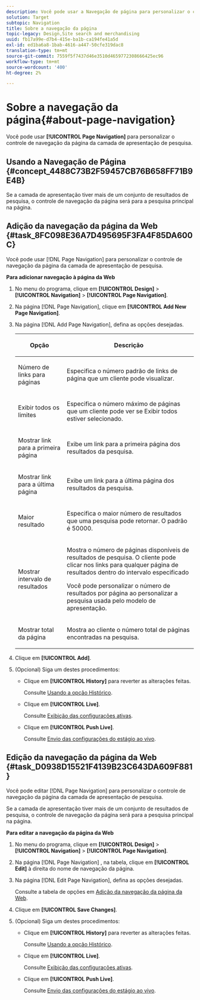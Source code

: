 ```yaml
---
description: Você pode usar a Navegação de página para personalizar o controle de navegação da página da camada de apresentação de pesquisa.
solution: Target
subtopic: Navigation
title: Sobre a navegação da página
topic-legacy: Design,Site search and merchandising
uuid: fb17a99e-d7b4-415e-ba1b-ca194fe41a5d
exl-id: ed1ba6a8-1bab-4616-a447-50cfe319dac8
translation-type: tm+mt
source-git-commit: 7559f5f7437d46e3510d4659772308666425ec96
workflow-type: tm+mt
source-wordcount: '400'
ht-degree: 2%

---
```


# Sobre a navegação da página{#about-page-navigation}

Você pode usar **[!UICONTROL Page Navigation]** para personalizar o controle de navegação da página da camada de apresentação de pesquisa.

## Usando a Navegação de Página {#concept_4488C73B2F59457CB76B658FF71B9E4B}

Se a camada de apresentação tiver mais de um conjunto de resultados de pesquisa, o controle de navegação da página será para a pesquisa principal na página.

## Adição da navegação da página da Web {#task_8FC098E36A7D495695F3FA4F85DA600C}

Você pode usar [!DNL Page Navigation] para personalizar o controle de navegação da página da camada de apresentação de pesquisa.

<!-- 

t_configuring_web_page_navigation.xml

 -->

**Para adicionar navegação à página da Web**

1. No menu do programa, clique em **[!UICONTROL Design]** > **[!UICONTROL Navigation]** > **[!UICONTROL Page Navigation]**.
1. Na página [!DNL Page Navigation], clique em **[!UICONTROL Add New Page Navigation]**.
1. Na página [!DNL Add Page Navigation], defina as opções desejadas.

   <!-- 
   r_page_navigation_options.xml
   -->

   <table> 
    <thead> 
      <tr> 
      <th colname="col1" class="entry"> <p>Opção </p> </th> 
      <th colname="col2" class="entry"> <p>Descrição </p> </th> 
      </tr> 
    </thead>
    <tbody> 
      <tr> 
      <td colname="col1"> <p>Número de links para páginas </p> </td> 
      <td colname="col2"> <p> Especifica o número padrão de links de página que um cliente pode visualizar. </p> </td> 
      </tr> 
      <tr> 
      <td colname="col1"> <p>Exibir todos os limites </p> </td> 
      <td colname="col2"> <p>Especifica o número máximo de páginas que um cliente pode ver se <span class="uicontrol"> Exibir todos</span> estiver selecionado. </p> </td> 
      </tr> 
      <tr> 
      <td colname="col1"> <p>Mostrar link para a primeira página </p> </td> 
      <td colname="col2"> <p>Exibe um link para a primeira página dos resultados da pesquisa. </p> </td> 
      </tr> 
      <tr> 
      <td colname="col1"> <p>Mostrar link para a última página </p> </td> 
      <td colname="col2"> <p> Exibe um link para a última página dos resultados da pesquisa. </p> </td> 
      </tr> 
      <tr> 
      <td colname="col1"> <p>Maior resultado </p> </td> 
      <td colname="col2"> <p>Especifica o maior número de resultados que uma pesquisa pode retornar. O padrão é 50000. </p> </td> 
      </tr> 
      <tr> 
      <td colname="col1"> <p>Mostrar intervalo de resultados </p> </td> 
      <td colname="col2"> <p>Mostra o número de páginas disponíveis de resultados de pesquisa. O cliente pode clicar nos links para qualquer página de resultados dentro do intervalo especificado </p> <p> Você pode personalizar o número de resultados por página ao personalizar a pesquisa usada pelo modelo de apresentação. </p> </td> 
      </tr> 
      <tr> 
      <td colname="col1"> <p>Mostrar total da página </p> </td> 
      <td colname="col2"> <p>Mostra ao cliente o número total de páginas encontradas na pesquisa. </p> </td> 
      </tr> 
    </tbody> 
    </table>

1. Clique em **[!UICONTROL Add]**.
1. (Opcional) Siga um destes procedimentos:

   * Clique em **[!UICONTROL History]** para reverter as alterações feitas.

      Consulte [Usando a opção Histórico](../t-using-the-history-option.md#task_70DD3F87A67242BBBD2CB27156F43002).

   * Clique em **[!UICONTROL Live]**.

      Consulte [Exibição das configurações ativas](../c-about-staging.md#task_401A0EBDB5DB4D4CA933CBA7BECDC10F).

   * Clique em **[!UICONTROL Push Live]**.

      Consulte [Envio das configurações do estágio ao vivo](../c-about-staging.md#task_44306783B4C0408AAA58B471DAF2D9A4).

## Edição da navegação da página da Web {#task_D0938D15521F4139B23C643DA609F881}

Você pode editar [!DNL Page Navigation] para personalizar o controle de navegação da página da camada de apresentação de pesquisa.

<!-- 

t_editing_web_page_navigation.xml

 -->

Se a camada de apresentação tiver mais de um conjunto de resultados de pesquisa, o controle de navegação da página será para a pesquisa principal na página.

**Para editar a navegação da página da Web**

1. No menu do programa, clique em **[!UICONTROL Design]** > **[!UICONTROL Navigation]** > **[!UICONTROL Page Navigation]**.
1. Na página [!DNL Page Navigation] , na tabela, clique em **[!UICONTROL Edit]** à direita do nome de navegação da página.
1. Na página [!DNL Edit Page Navigation], defina as opções desejadas.

   Consulte a tabela de opções em [Adição da navegação da página da Web](../c-about-design-menu/c-about-page-navigation.md#task_8FC098E36A7D495695F3FA4F85DA600C).
1. Clique em **[!UICONTROL Save Changes]**.
1. (Opcional) Siga um destes procedimentos:

   * Clique em **[!UICONTROL History]** para reverter as alterações feitas.

      Consulte [Usando a opção Histórico](../t-using-the-history-option.md#task_70DD3F87A67242BBBD2CB27156F43002).

   * Clique em **[!UICONTROL Live]**.

      Consulte [Exibição das configurações ativas](../c-about-staging.md#task_401A0EBDB5DB4D4CA933CBA7BECDC10F).

   * Clique em **[!UICONTROL Push Live]**.

      Consulte [Envio das configurações do estágio ao vivo](../c-about-staging.md#task_44306783B4C0408AAA58B471DAF2D9A4).
